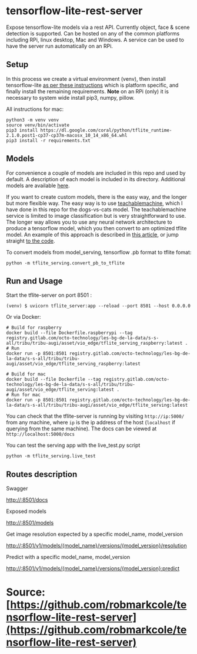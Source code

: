 # tensorflow-lite-rest-server
Expose tensorflow-lite models via a rest API. Currently object, face & scene detection is supported. Can be hosted on any of the common platforms including RPi, linux desktop, Mac and Windows. A service can be used to have the server run automatically on an RPi.

## Setup
In this process we create a virtual environment (venv), then install tensorflow-lite [as per these instructions](https://www.tensorflow.org/lite/guide/python) which is platform specific, and finally install the remaining requirements. **Note** on an RPi (only) it is necessary to system wide install pip3, numpy, pillow.

All instructions for mac:
```
python3 -m venv venv
source venv/bin/activate
pip3 install https://dl.google.com/coral/python/tflite_runtime-2.1.0.post1-cp37-cp37m-macosx_10_14_x86_64.whl
pip3 install -r requirements.txt
```

## Models
For convenience a couple of models are included in this repo and used by default. A description of each model is included in its directory. Additional models are available [here](https://github.com/google-coral/edgetpu/tree/master/test_data).

If you want to create custom models, there is the easy way, and the longer but more flexible way. The easy way is to use [teachablemachine](https://teachablemachine.withgoogle.com/train/image), which I have done in this repo for the dogs-vs-cats model. The teachablemachine service is limited to image classification but is very straightforward to use. The longer way allows you to use any neural network architecture to produce a tensorflow model, which you then convert to am optimized tflite model. An example of this approach is described in [this article](https://towardsdatascience.com/inferences-from-a-tf-lite-model-transfer-learning-on-a-pre-trained-model-e16e7c5f0ee6), or jump straight [to the code](https://github.com/arshren/TFLite/blob/master/Transfer%20Learning%20with%20TFLite-Copy1.ipynb).

To convert models from model_serving, tensorflow .pb format to tflite fomat:

    python -m tflite_serving.convert_pb_to_tflite

## Run and Usage
Start the tflite-server on port 8501 :
```
(venv) $ uvicorn tflite_server:app --reload --port 8501 --host 0.0.0.0
```

Or via Docker:

```
# Build for raspberry 
docker build --file Dockerfile.raspberrypi --tag registry.gitlab.com/octo-technology/les-bg-de-la-data/s-s-all/tribu/tribu-augi/asset/vio_edge/tflite_serving_raspberry:latest .
# Run
docker run -p 8501:8501 registry.gitlab.com/octo-technology/les-bg-de-la-data/s-s-all/tribu/tribu-augi/asset/vio_edge/tflite_serving_raspberry:latest
```
```
# Build for mac
docker build --file Dockerfile --tag registry.gitlab.com/octo-technology/les-bg-de-la-data/s-s-all/tribu/tribu-augi/asset/vio_edge/tflite_serving:latest .
# Run for mac
docker run -p 8501:8501 registry.gitlab.com/octo-technology/les-bg-de-la-data/s-s-all/tribu/tribu-augi/asset/vio_edge/tflite_serving:latest
```

You can check that the tflite-server is running by visiting `http://ip:5000/` from any machine, where `ip` is the ip address of the host (`localhost` if querying from the same machine). The docs can be viewed at `http://localhost:5000/docs`

You can test the serving app with the live_test.py script
```
python -m tflite_serving.live_test
```


## Routes description

Swagger
    
[http://<IP>:8501/docs](http://<IP>:8501/docs)

Exposed models

[http://<IP>:8501/models](http://<IP>:8501/models)

Get image resolution expected by a specific model_name, model_version

[http://<IP>:8501/v1/models/{model_name}/versions/{model_version}/resolution](http://<IP>:8501/v1/models/{model_name}/versions/{model_version}/resolution)
    
Predict with a specific model_name, model_version

[http://<IP>:8501/v1/models/{model_name}/versions/{model_version}:predict](http://<IP>:8501/v1/models/{model_name}/versions/{model_version}:predict)



# Source: [https://github.com/robmarkcole/tensorflow-lite-rest-server](https://github.com/robmarkcole/tensorflow-lite-rest-server)
